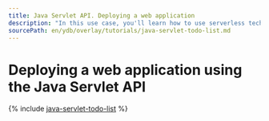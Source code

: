 ```yaml
---
title: Java Servlet API. Deploying a web application
description: "In this use case, you'll learn how to use serverless technologies and the Java Servlet API to create a simple web application for managing a task list."
sourcePath: en/ydb/overlay/tutorials/java-servlet-todo-list.md
---
```

# Deploying a web application using the Java Servlet API

{% include [java-servlet-todo-list](../../_includes/java-servlet-todo-list.md) %}

